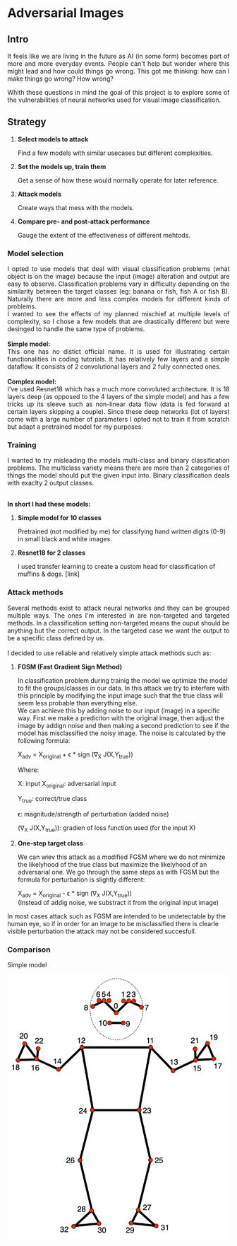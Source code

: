 # Adversarial Images

## Intro
<div align="justify">
It feels like we are living in the future as AI (in some form) becomes part of more and more everyday events. People can't help but wonder where this might lead 
and how could things go wrong. This got me thinking: how can I make things go wrong? How wrong? 
<br>

Whith these questions in mind the goal of this project is to explore some of the vulnerabilities of neural networks used for visual image classification.
</div>

## Strategy

1. **Select models to attack**
   
     Find a few models with similar usecases but different complexities. 

3. **Set the models up, train them**

     Get a sense of how these would normally operate for later reference.

4. **Attack models**

     Create ways that mess with the models.

5. **Compare pre- and post-attack performance**

     Gauge the extent of the effectiveness of different mehtods.


### Model selection

<div align="justify">
   I opted to use models that deal with visual classification problems (what object is on the image) because the input (image) alteration and output are easy to observe. Classification problems vary in difficulty depending on the similarity between the target classes (eg: banana or fish, fish A or fish B). Naturally there are more and less complex models for different kinds of problems. 
 <br>
  I wanted to see the effects of my planned mischief at multiple levels of complexity, so I chose a few models that are drastically different but were desinged to handle the same type of problems.
</div>

<br>
<div align="justify">
  <b>Simple model:</b>
   <br>
  This one has no  distict official name. It is used for illustrating certain functionalities in coding tutorials. It has relatively few layers and a simple dataflow. It consists of 2 convolutional layers and 2 fully connected ones. 
</div>

<br>
<div align="justify">
   <b>Complex model:</b>
   <br>
   I've used Resnet18 which has a much more convoluted architecture. It is 18 layers deep (as opposed to the 4 layers of the simple model) and has a few tricks up its sleeve such as non-linear data flow (data is fed forward at certain layers skipping a couple). Since these deep networks (lot of layers) come with a large number of parameters I opted not to train it from scratch but adapt a pretrained model for my purposes. 
</div>

### Training

<div align="justify">
   I wanted to try misleading the models multi-class and binary classification problems. The multiclass variety means there are more than 2 categories of things the model should put the given input into. Binary classification deals with exaclty 2 output classes. 
</div>
<br>


 **In short I had these models:**

1. **Simple model for 10 classes**
   
     Pretrained (not modified by me) for classifying hand written digits (0-9) in small black and white images. 

2. **Resnet18 for 2 classes**
   
     I used transfer learning to create a custom head for classification of muffins & dogs. [link]


### Attack methods

<div align="justify">
   Several methods exist to attack neural networks and they can be grouped multiple ways. The ones I'm interested in are non-targeted and targeted methods. In a classification setting non-targeted means the ouput should be anything but the correct output. In the targeted case we want the output to be a specific class defined by us. 
</div>

   <br>
   I decided to use reliable and relatively simple attack methods such as:

   1. **FGSM (Fast Gradient Sign Method)**

        In classification problem during trainig the model we optimize the model to fit the groups/classes in our data. In this attack we try to interfere with this principle by modifying the input image such that the true class will seem less probable than everything else.
      <br>
      We can achieve this by adding noise to our input (image) in a specific way. First we make a prediciton with the original image, then adjust the image by addign noise and then making a second prediction to see if the model has misclassified the noisy image. The noise is calculated by the following formula:
      <br>
      
      X<sub>adv</sub> = X<sub>original</sub> +  ϵ * sign (∇<sub>X</sub> J(X,Y<sub>true</sub>))
      <br>
      
      Where:
      <br>
      
      X: input
      X<sub>original</sub>: adversarial input
      
      Y<sub>true</sub>: correct/true class
      
      ϵ: magnitude/strength of perturbation (added noise)
      
      (∇<sub>X</sub> J(X,Y<sub>true</sub>)): gradien of loss function used (for the input X)
      
   3. **One-step target class**

      We can wiev this attack as a modified FGSM where we do not minimize the likelyhood of the true class but maximize the likelyhood of an adversarial one. We go through the same steps as with FGSM but the formula for perturbation is slightly different:
      <br>
      
      X<sub>adv</sub> = X<sub>original</sub> -  ϵ * sign (∇<sub>X</sub> J(X,Y<sub>true</sub>))
      <br>
      (Instead of addig noise, we substract it from the original input image)

In most cases attack such as FGSM are intended to be undetectable by the human eye, so if in order for an image to be misclassified there is clearle visible perturbation the attack may not be considered succesfull.
      

### Comparison

Simple model

<center>
<img width="500" height="600" src="images/pose_landmarks_index.png">
</center>


